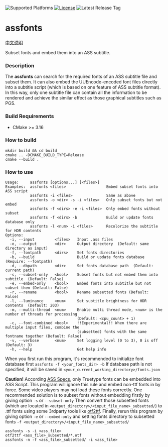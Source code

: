![Supported Platforms](https://img.shields.io/badge/platform-Windows%20%7C%20macOS%20%7C%20Linux-blue.svg)
[![License](https://img.shields.io/github/license/wyzdwdz/assfonts)](https://github.com/wyzdwdz/assfonts/blob/main/LICENSE)
![Latest Release Tag](https://img.shields.io/github/tag/wyzdwdz/assfonts.svg)

# assfonts

[中文说明](https://bbs.acgrip.com/thread-9897-1-1.html)

Subset fonts and embed them into an ASS subtitle.

### Description

The **assfonts** can search for the required fonts of an ASS subtitle file and subset them. 
It can also embed the UUEncode-encoded font files directly into a subtitle script (which is
based on one feature of ASS subtitle format). In this way, only one subtitle file can contain
all the information to be rendered and achieve the similar effect as those graphical subtitles
such as PGS.

### Build Requirements

- CMake >= 3.16

### How to build

```
mkdir build && cd build
cmake .. -DCMAKE_BUILD_TYPE=Release
cmake --build .
```

### How to use

```
Usage:     assfonts [options...] [<files>]
Examples:  assfonts <files>                  Embed subset fonts into ASS script
           assfonts -i <files>               Same as above
           assfonts -o <dir> -s -i <files>   Only subset fonts but not embed
           assfonts -f <dirs> -e -i <files>  Only embed fonts without subset
           assfonts -f <dirs> -b             Build or update fonts database only
           assfonts -l <num> -i <files>      Recolorize the subtitle for HDR contents
Options:
  -i, --input         <files>   Input .ass files
  -o, --output        <dir>     Output directory  (Default: same directory as input)
  -f, --fontpath      <dirs>    Set fonts directories
  -b, --build                   Build or update fonts database  (Require: --fontpath)
  -d, --dbpath        <dir>     Set fonts database path  (Default: current path)
  -s, --subset-only   <bool>    Subset fonts but not embed them into subtitle  (Default: False)
  -e, --embed-only    <bool>    Embed fonts into subtitle but not subset them (Default: False)
  -r, --rename        <bool>    Rename subsetted fonts (Default: False)
  -l, --luminance     <num>     Set subtitle brightness for HDR contents  (Default: 203)
  -m, --multi-thread  <num>     Enable multi thread mode, <num> is the number of threads for processing
                                (Default: <cpu_count> + 1)
  -c, --font-combined <bool>    !!Experimental!! When there are multiple input files, combine the
                                (subsetted) fonts with the same fontname together (Default: False)
  -v, --verbose       <num>     Set logging level (0 to 3), 0 is off  (Default: 3)
  -h, --help                    Get help info
 ```
 
 When you first run this program, it's recommended to initialize font database first `assfonts -f <your_fonts_dir> -b` 
 If database path is not specified, it will be saved in `<your_current_working_directory>/fonts.json`
 
 **Caution!** According [ASS Specs](http://moodub.free.fr/video/ass-specs.doc), only Truetype fonts can be embedded into ASS Script. 
 This program will ignore this rule and embed non-ttf fonts in by force. Some video players may not load these fonts correctly.
 One recommended solution is to subset fonts without embedding firstly by giving option `-s` or `--subset-only` Then convert those
 subsetted fonts (which are located in `<output_directory>/<input_file_name>_subsetted/`) to .ttf fonts using some 3rdparty tools like
 [otf2ttf](https://github.com/shimarulin/otf2ttf). Finally, rerun this program by giving option `-e` or `--embed-only` and setting
 fonts directory to subsetted fonts `-f <output_directory>/<input_file_name>_subsetted/`
 
 ```
 assfonts -s -i <ass_file>
 otf2ttf <ass_file>_subsetted/*.otf
 assfonts -n -f <ass_file>_subsetted/ -i <ass_file>
 ```
